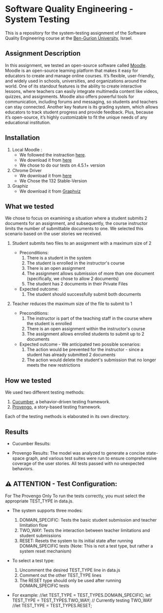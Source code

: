 # Software Quality Engineering - System Testing
This is a repository for the system-testing assignment of the Software Quality Engineering course at the [Ben-Gurion University](https://in.bgu.ac.il/), Israel.

## Assignment Description
In this assignment, we tested an open-source software called [Moodle](https://moodle.com/).
Moodle is an open-source learning platform that makes it easy for educators to create and manage online courses.
It’s flexible, user-friendly, and widely used in schools, universities, and organizations around the world. 
One of its standout features is the ability to create interactive lessons, where teachers can easily integrate multimedia content like videos, quizzes, and assignments. 
Moodle also offers powerful tools for communication, including forums and messaging, so students and teachers can stay connected. 
Another key feature is its grading system, which allows educators to track student progress and provide feedback. 
Plus, because it’s open-source, it’s highly customizable to fit the unique needs of any educational institution.



## Installation
1. Local Moodle :
   * We followed the instraction [here](https://docs.moodle.org/405/en/Complete_install_packages_for_Windows?_gl=1*65l900*_ga*MTA1Njg2MDk3Ni4xNzM2NTAyNTM0*_ga_QWYJYEY9P5*MTczNjUwODY0MS4yLjEuMTczNjUwOTQyOC4wLjAuMA).
   * We download it from [here](https://download.moodle.org/windows/?_gl=1*1x9n0gr*_ga*MTA1Njg2MDk3Ni4xNzM2NTAyNTM0*_ga_QWYJYEY9P5*MTczNjUwODY0MS4yLjEuMTczNjUxMDI0My4wLjAuMA)
   * We chose to do our tests on 4.5.1+ version
2. Chrome Driver
   * We download it from [here](https://googlechromelabs.github.io/chrome-for-testing/)
   * We Chose the 132 Stable-Version
3. Graphiz
   * We download it from  [Graphviz](http://graphviz.org)

## What we tested
We chose to focus on examining a situation where a student submits 2 documents for an assignment, and subsequently, the course instructor limits the number of submittable documents to one. We selected this scenario based on the user stories we received.

1. Student submits two files to an assignment with a maximum size of 2
   * Preconditions:
      1. There is a student in the system
      2. The student is enrolled in the instructor's course
      3. There is an open assignment
      4. The assignment allows submission of more than one document (specifically, we chose to allow 2 documents)
      5. The student has 2 documents in their Private Files
   * Expected outcome:
      1. The student should successfully submit both documents

2. Teacher reduces the maximum size of the file to submit to 1
   * Preconditions:
      1. The instructor is part of the teaching staff in the course where the student is enrolled
      2. There is an open assignment within the instructor's course
      3. The assignment allows enrolled students to submit up to 2 documents
   * Expected outcome - We anticipated two possible scenarios:
      1. The action would be prevented for the instructor - since a student has already submitted 2 documents
      2. The action would delete the student's submission that no longer meets the new restrictions

## How we tested
We used two different testing methods:
1. [Cucumber](https://cucumber.io/), a behavior-driven testing framework.
2. [Provengo](https://provengo.tech/), a story-based testing framework.

Each of the testing methods is elaborated in its own directory. 

## Results
* Cucumber Results:
   

* Provengo Results:
   The model was analyzed to generate a concise state-space graph, and various test suites were run to ensure comprehensive coverage of the user stories. All tests passed with no unexpected behaviors.




## ⚠️ ATTENTION - Test Configuration:
For The Provengo Only
To run the tests correctly, you must select the appropriate TEST_TYPE in data.js.

* The system supports three modes:
    1. DOMAIN_SPECIFIC: Tests the basic student submission and teacher limitation flow
    2. TWO_WAY: Tests the interaction between teacher limitations and student submissions
    3. RESET: Resets the system to its initial state after running DOMAIN_SPECIFIC tests (Note: This is not a test type, but rather a system reset mechanism)

* To select a test type:
    1. Uncomment the desired TEST_TYPE line in data.js
    2. Comment out the other TEST_TYPE lines
    3. The RESET type should only be used after running DOMAIN_SPECIFIC tests

* For example:
        //let TEST_TYPE = TEST_TYPES.DOMAIN_SPECIFIC; 
        let TEST_TYPE = TEST_TYPES.TWO_WAY;  // Currently testing TWO_WAY
        //let TEST_TYPE = TEST_TYPES.RESET;